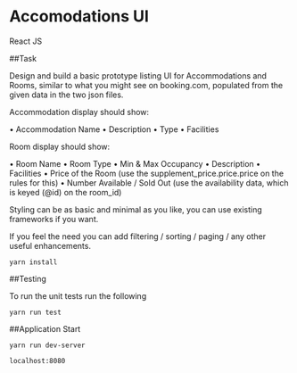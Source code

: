 # Accomodations UI

React JS 

##Task

Design and build a basic prototype listing UI for Accommodations and Rooms, similar to what you might see on booking.com, populated from the given data in the two json files.

Accommodation display should show:

•	Accommodation Name
•	Description
•	Type
•	Facilities

Room display should show:

•	Room Name
•	Room Type
•	Min & Max Occupancy
•	Description
•	Facilities
•	Price of the Room (use the supplement_price.price.price on the rules for this)
•	Number Available / Sold Out (use the availability data, which is keyed (@id) on the room_id)


Styling can be as basic and minimal as you like, you can use existing frameworks if you want.


If you feel the need you can add filtering / sorting / paging / any other useful enhancements.


```aidl
yarn install
```

##Testing

To run the unit tests run the following

```aidl
yarn run test
```

##Application Start

```aidl
yarn run dev-server

localhost:8080
```

